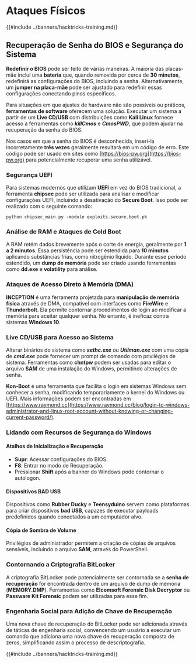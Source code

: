 # Ataques Físicos

{{#include ../banners/hacktricks-training.md}}

## Recuperação de Senha do BIOS e Segurança do Sistema

**Redefinir o BIOS** pode ser feito de várias maneiras. A maioria das placas-mãe inclui uma **bateria** que, quando removida por cerca de **30 minutos**, redefinirá as configurações do BIOS, incluindo a senha. Alternativamente, um **jumper na placa-mãe** pode ser ajustado para redefinir essas configurações conectando pinos específicos.

Para situações em que ajustes de hardware não são possíveis ou práticos, **ferramentas de software** oferecem uma solução. Executar um sistema a partir de um **Live CD/USB** com distribuições como **Kali Linux** fornece acesso a ferramentas como **_killCmos_** e **_CmosPWD_**, que podem ajudar na recuperação da senha do BIOS.

Nos casos em que a senha do BIOS é desconhecida, inseri-la incorretamente **três vezes** geralmente resultará em um código de erro. Este código pode ser usado em sites como [https://bios-pw.org](https://bios-pw.org) para potencialmente recuperar uma senha utilizável.

### Segurança UEFI

Para sistemas modernos que utilizam **UEFI** em vez do BIOS tradicional, a ferramenta **chipsec** pode ser utilizada para analisar e modificar configurações UEFI, incluindo a desativação do **Secure Boot**. Isso pode ser realizado com o seguinte comando:

`python chipsec_main.py -module exploits.secure.boot.pk`

### Análise de RAM e Ataques de Cold Boot

A RAM retém dados brevemente após o corte de energia, geralmente por **1 a 2 minutos**. Essa persistência pode ser estendida para **10 minutos** aplicando substâncias frias, como nitrogênio líquido. Durante esse período estendido, um **dump de memória** pode ser criado usando ferramentas como **dd.exe** e **volatility** para análise.

### Ataques de Acesso Direto à Memória (DMA)

**INCEPTION** é uma ferramenta projetada para **manipulação de memória física** através de DMA, compatível com interfaces como **FireWire** e **Thunderbolt**. Ela permite contornar procedimentos de login ao modificar a memória para aceitar qualquer senha. No entanto, é ineficaz contra sistemas **Windows 10**.

### Live CD/USB para Acesso ao Sistema

Alterar binários do sistema como **_sethc.exe_** ou **_Utilman.exe_** com uma cópia de **_cmd.exe_** pode fornecer um prompt de comando com privilégios de sistema. Ferramentas como **chntpw** podem ser usadas para editar o arquivo **SAM** de uma instalação do Windows, permitindo alterações de senha.

**Kon-Boot** é uma ferramenta que facilita o login em sistemas Windows sem conhecer a senha, modificando temporariamente o kernel do Windows ou UEFI. Mais informações podem ser encontradas em [https://www.raymond.cc](https://www.raymond.cc/blog/login-to-windows-administrator-and-linux-root-account-without-knowing-or-changing-current-password/).

### Lidando com Recursos de Segurança do Windows

#### Atalhos de Inicialização e Recuperação

- **Supr**: Acessar configurações do BIOS.
- **F8**: Entrar no modo de Recuperação.
- Pressionar **Shift** após a banner do Windows pode contornar o autologon.

#### Dispositivos BAD USB

Dispositivos como **Rubber Ducky** e **Teensyduino** servem como plataformas para criar dispositivos **bad USB**, capazes de executar payloads predefinidos quando conectados a um computador alvo.

#### Cópia de Sombra de Volume

Privilégios de administrador permitem a criação de cópias de arquivos sensíveis, incluindo o arquivo **SAM**, através do PowerShell.

### Contornando a Criptografia BitLocker

A criptografia BitLocker pode potencialmente ser contornada se a **senha de recuperação** for encontrada dentro de um arquivo de dump de memória (**MEMORY.DMP**). Ferramentas como **Elcomsoft Forensic Disk Decryptor** ou **Passware Kit Forensic** podem ser utilizadas para esse fim.

### Engenharia Social para Adição de Chave de Recuperação

Uma nova chave de recuperação do BitLocker pode ser adicionada através de táticas de engenharia social, convencendo um usuário a executar um comando que adiciona uma nova chave de recuperação composta de zeros, simplificando assim o processo de descriptografia.

{{#include ../banners/hacktricks-training.md}}

